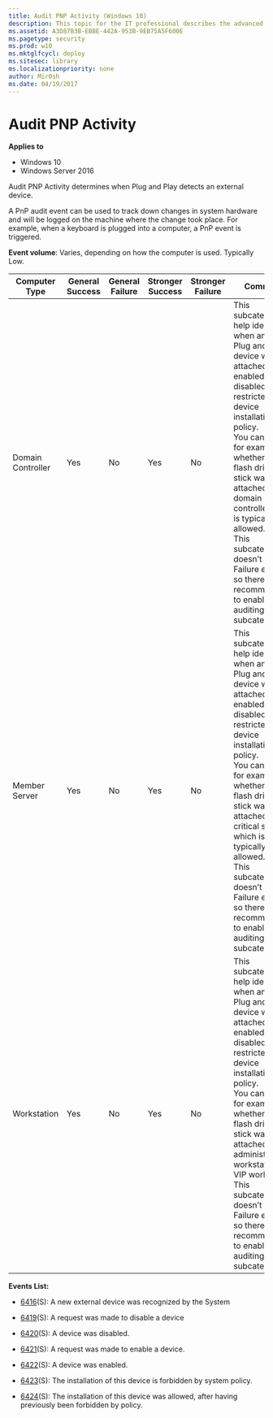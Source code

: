 ```yaml
---
title: Audit PNP Activity (Windows 10)
description: This topic for the IT professional describes the advanced security audit policy setting, Audit PNP Activity, which determines when plug and play detects an external device.
ms.assetid: A3D87B3B-EBBE-442A-953B-9EB75A5F600E
ms.pagetype: security
ms.prod: w10
ms.mktglfcycl: deploy
ms.sitesec: library
ms.localizationpriority: none
author: Mir0sh
ms.date: 04/19/2017
---
```


# Audit PNP Activity

**Applies to**
-   Windows 10
-   Windows Server 2016


Audit PNP Activity determines when Plug and Play detects an external device.

A PnP audit event can be used to track down changes in system hardware and will be logged on the machine where the change took place. For example, when a keyboard is plugged into a computer, a PnP event is triggered.

**Event volume**: Varies, depending on how the computer is used. Typically Low.

| Computer Type     | General Success | General Failure | Stronger Success | Stronger Failure | Comments                                                                                                                                                                                                                                                                                                                                                                                                                                  |
|-------------------|-----------------|-----------------|------------------|------------------|-------------------------------------------------------------------------------------------------------------------------------------------------------------------------------------------------------------------------------------------------------------------------------------------------------------------------------------------------------------------------------------------------------------------------------------------|
| Domain Controller | Yes             | No              | Yes              | No               | This subcategory will help identify when and which Plug and Play device was attached, enabled, disabled or restricted by device installation policy. <br>You can track, for example, whether a USB flash drive or stick was attached to a domain controller, which is typically not allowed. <br>This subcategory doesn’t have Failure events, so there is no recommendation to enable Failure auditing for this subcategory. |
| Member Server     | Yes             | No              | Yes              | No               | This subcategory will help identify when and which Plug and Play device was attached, enabled, disabled or restricted by device installation policy. <br>You can track, for example, whether a USB flash drive or stick was attached to a critical server, which is typically not allowed. <br>This subcategory doesn’t have Failure events, so there is no recommendation to enable Failure auditing for this subcategory.   |
| Workstation       | Yes             | No              | Yes              | No               | This subcategory will help identify when and which Plug and Play device was attached, enabled, disabled or restricted by device installation policy. <br>You can track, for example, whether a USB flash drive or stick was attached to an administrative workstation or VIP workstation. <br>This subcategory doesn’t have Failure events, so there is no recommendation to enable Failure auditing for this subcategory.    |

**Events List:**

-   [6416](event-6416.md)(S): A new external device was recognized by the System

-   [6419](event-6419.md)(S): A request was made to disable a device

-   [6420](event-6420.md)(S): A device was disabled.

-   [6421](event-6421.md)(S): A request was made to enable a device.

-   [6422](event-6422.md)(S): A device was enabled.

-   [6423](event-6423.md)(S): The installation of this device is forbidden by system policy.

-   [6424](event-6424.md)(S): The installation of this device was allowed, after having previously been forbidden by policy.

